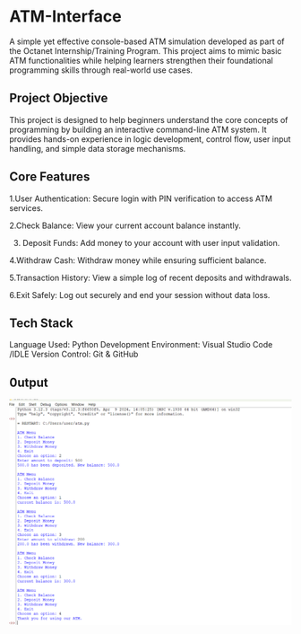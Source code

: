 # ATM-Interface
  A simple yet effective console-based ATM simulation developed as part of the Octanet Internship/Training Program. This project aims to mimic basic ATM functionalities while helping learners strengthen their foundational programming skills through real-world use cases.

## Project Objective
This project is designed to help beginners understand the core concepts of programming by building an interactive command-line ATM system. It provides hands-on experience in logic development, control flow, user input handling, and simple data storage mechanisms.

## Core Features
1.User Authentication:
Secure login with PIN verification to access ATM services.

2.Check Balance:
View your current account balance instantly.

3. Deposit Funds:
Add money to your account with user input validation.

4.Withdraw Cash:
Withdraw money while ensuring sufficient balance.

5.Transaction History:
View a simple log of recent deposits and withdrawals.

6.Exit Safely:
Log out securely and end your session without data loss.

## Tech Stack
Language Used:  Python
Development Environment: Visual Studio Code /IDLE
Version Control: Git & GitHub

## 0utput
![image alt](https://github.com/MARUBOINASINDHUJA/ATM-Interface/blob/871042eb3e61843a12111a017fe11a07d13acd55/output%20of%20atm%20interface.png)



